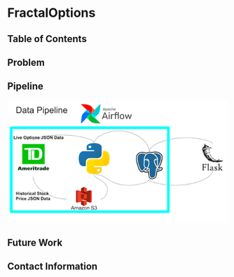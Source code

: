 # FractalOptions

## Table of Contents ##

## Problem ##

## Pipeline ##

![Data Pipeline image](/docs/dataPipelineImage.png)

## Future Work ##

## Contact Information #
